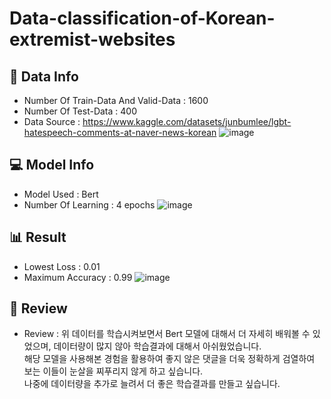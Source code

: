 # Data-classification-of-Korean-extremist-websites

## 💾 Data Info
- Number Of Train-Data And Valid-Data : 1600
- Number Of Test-Data : 400
- Data Source : https://www.kaggle.com/datasets/junbumlee/lgbt-hatespeech-comments-at-naver-news-korean
![image](https://github.com/byeolki/Data-classification-of-Korean-extremist-websites/assets/97008863/c0b6de71-c2c2-42ea-b9e3-36e367c1dfb1)

## 💻 Model Info
- Model Used : Bert
- Number Of Learning : 4 epochs
![image](https://github.com/byeolki/Data-classification-of-Korean-extremist-websites/assets/97008863/39337288-abca-486a-bb6c-f2ea31a5590e)

## 📊 Result
- Lowest Loss : 0.01
- Maximum Accuracy : 0.99
![image](https://github.com/byeolki/Data-classification-of-Korean-extremist-websites/assets/97008863/336124e7-8124-4541-a9e4-a29593799ab2)


## 📝 Review
- Review : 위 데이터를 학습시켜보면서 Bert 모델에 대해서 더 자세히 배워볼 수 있었으며, 데이터량이 많지 않아 학습결과에 대해서 아쉬웠었습니다.
  <br>해당 모델을 사용해본 경험을 활용하여 좋지 않은 댓글을 더욱 정확하게 검열하여 보는 이들이 눈살을 찌푸리지 않게 하고 싶습니다.
  <br>나중에 데이터량을 추가로 늘려서 더 좋은 학습결과를 만들고 싶습니다.
